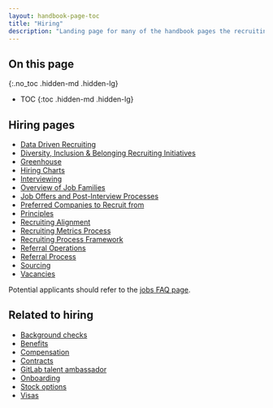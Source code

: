 ```yaml
---
layout: handbook-page-toc
title: "Hiring"
description: "Landing page for many of the handbook pages the recruiting team at GitLab uses."
---
```


## On this page
{:.no_toc .hidden-md .hidden-lg}

- TOC
{:toc .hidden-md .hidden-lg}

## Hiring pages

- [Data Driven Recruiting](/handbook/hiring/data-driven-recruiting)
- [Diversity, Inclusion & Belonging  Recruiting Initiatives](/handbook/hiring/d-&-i-recruiting-initiatives)
- [Greenhouse](/handbook/hiring/greenhouse/)
- [Hiring Charts](/handbook/hiring/charts/)
- [Interviewing](/handbook/hiring/interviewing/)
- [Overview of Job Families](/handbook/hiring/job-families)
- [Job Offers and Post-Interview Processes](/handbook/hiring/offers/)
- [Preferred Companies to Recruit from](/handbook/hiring/preferred-companies/)
- [Principles](/handbook/hiring/principles/)
- [Recruiting Alignment](/handbook/hiring/recruiting-alignment/)
- [Recruiting Metrics Process](/handbook/hiring/metrics/)
- [Recruiting Process Framework](/handbook/hiring/recruiting-framework/)
- [Referral Operations](/handbook/hiring/referral-operations/)
- [Referral Process](/handbook/hiring/referral-process/)
- [Sourcing](/handbook/hiring/sourcing/)
- [Vacancies](/handbook/hiring/vacancies/)

Potential applicants should refer to the [jobs FAQ page](/jobs/faq/).

## Related to hiring

- [Background checks](/handbook/people-group/people-policy-directory/#background-checks)
- [Benefits](/handbook/total-rewards/benefits/)
- [Compensation](/handbook/total-rewards/compensation/)
- [Contracts](/handbook/contracts)
- [GitLab talent ambassador](/handbook/hiring/gitlab-ambassadors/)
- [Onboarding](/handbook/people-group/general-onboarding)
- [Stock options](/handbook/stock-options)
- [Visas](/handbook/people-group/visas/)
